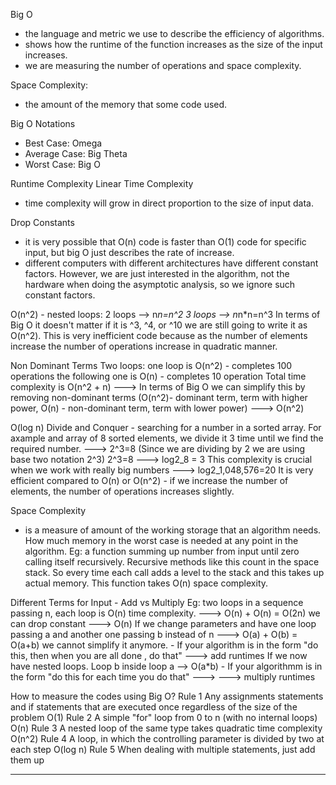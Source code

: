 Big O 
- the language and metric we use to describe the efficiency of algorithms.
- shows how the runtime of the function increases as the size of the input increases.
- we are measuring the number of operations and space complexity.

Space Complexity: 
- the amount of the memory that some code used.

Big O Notations
- Best Case: Omega
- Average Case: Big Theta
- Worst Case: Big O

Runtime Complexity
Linear Time Complexity
- time complexity will grow in direct proportion to the size of input data.

Drop Constants
- it is very possible that O(n) code is faster than O(1) code for specific input, 
but big O just describes the rate of increase.
- different computers with different architectures have different constant factors.
However, we are just interested in the algorithm, not the hardware when doing the 
asymptotic analysis, so we ignore such constant factors.

O(n^2) - nested loops:
2 loops --> n*n=n^2
3 loops --> n*n*n=n^3
In terms of Big O it doesn't matter if it is ^3, ^4, or ^10 we are still going to write it as O(n^2).
This is very inefficient code because as the number of elements increase the number of operations increase in quadratic manner.


Non Dominant Terms
Two loops:
one loop is O(n^2) - completes 100 operations
the following one is O(n) - completes 10 operation
Total time complexity is O(n^2 + n) ---> In terms of Big O we can simplify this by removing non-dominant terms (O(n^2)- dominant term, 
term with higher power, O(n) - non-dominant term, term with lower power) ---> O(n^2)


O(log n)
Divide and Conquer - searching for a number in a sorted array.
For axample and array of 8 sorted elements, we divide it 3 time until we find the required number. ---> 2^3=8 (Since we are dividing 
by 2 we are using base two notation 2^3)
2^3=8 ---> log2_8 = 3
This complexity is crucial when we work with really big numbers ---> log2_1,048,576=20
It is very efficient compared to O(n) or O(n^2) - if we increase the number of elements, the number of operations increases slightly.

Space Complexity 
- is a measure of amount of the working storage that an algorithm needs.
How much memory in the worst case is needed at any point in the algorithm.
Eg: a function summing up number from input until zero calling itself recursively.
Recursive methods like this count in the space stack. So every time each call adds a level to the stack and this takes up actual memory. 
This function takes O(n) space complexity.

Different Terms for Input - Add vs Multiply
Eg: two loops in a sequence passing n, each loop is O(n) time complexity. ---> O(n) + O(n) = O(2n) we can drop constant ---> O(n) 
If we change parameters and have one loop passing a and another one passing b instead of n ---> O(a) + O(b) = O(a+b) we cannot simplify 
it anymore. - If your algorithm is in the form "do this, then when you are all done , do that" ---> add runtimes
If we now have nested loops. Loop b inside loop a --> O(a*b) - If your algorithmm is in the form "do this for each time you do that" --->
---> multiply runtimes

How to measure the codes using Big O?
Rule 1 Any assignments statements and if statements that are executed once regardless of the size of the problem O(1)
Rule 2 A simple "for" loop from 0 to n (with no internal loops) O(n)
Rule 3 A nested loop of the same type takes quadratic time complexity O(n^2)
Rule 4 A loop, in which the controlling parameter is divided by two at each step O(log n)
Rule 5 When dealing with multiple statements, just add them up

-------------------------------------------------------------------------------------------------

